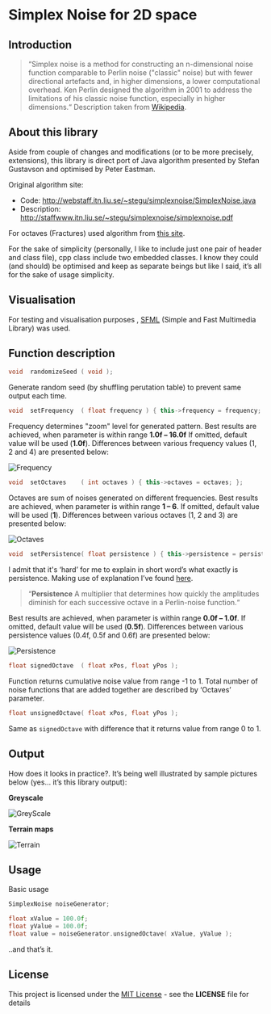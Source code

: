 # Simplex Noise for 2D space
## Introduction
>“Simplex noise is a method for constructing an n-dimensional noise function comparable to Perlin noise ("classic" noise) but with fewer directional artefacts and, in higher dimensions, a lower computational overhead. Ken Perlin designed the algorithm in 2001 to address the limitations of his classic noise function, especially in higher dimensions.“ Description taken from [Wikipedia](https://en.wikipedia.org/wiki/Simplex_noise).

## About this library
Aside from couple of changes and modifications (or to be more precisely, extensions), this library is direct port of Java algorithm presented by Stefan Gustavson and optimised by Peter Eastman.

Original algorithm site:
- Code:	 http://webstaff.itn.liu.se/~stegu/simplexnoise/SimplexNoise.java
- Description:	http://staffwww.itn.liu.se/~stegu/simplexnoise/simplexnoise.pdf

For octaves (Fractures) used algorithm from [this site](http://flafla2.github.io/2014/08/09/perlinnoise.html).

For the sake of simplicity (personally, I like to include just one pair of header and class file), cpp class include two embedded classes. I know they could (and should) be optimised and keep as separate beings but like I said, it’s all for the sake of usage simplicity.

## Visualisation
For testing and visualisation purposes , [SFML](https://www.sfml-dev.org/) (Simple and Fast Multimedia Library) was used. 

## Function description
```cpp
void  randomizeSeed ( void );
```
Generate random seed (by shuffling perutation table) to prevent same output each time.


```cpp
void  setFrequency  ( float frequency ) { this->frequency = frequency; };
```
Frequency determines "zoom" level for generated pattern. Best results are achieved, when parameter is within range **1.0f – 16.0f** If omitted, default value will be used (**1.0f**). Differences between various frequency values (1, 2 and 4) are presented below:

![Frequency](http://i.imgur.com/4PWOJUx.png)


```cpp
void  setOctaves    ( int octaves ) { this->octaves = octaves; };
```
Octaves are sum of noises generated on different frequencies. Best results are achieved, when parameter is within range **1 – 6**. If omitted, default value will be used (**1**). Differences between various octaves (1, 2 and 3) are presented below:

![Octaves](http://i.imgur.com/LVkToA0.png)


```cpp
void  setPersistence( float persistence ) { this->persistence = persistence; };
```
I admit that it's ‘hard’ for me to explain in short word’s what exactly is persistence. Making use of explanation I’ve found [here](http://libnoise.sourceforge.net/glossary/#persistence).
>“**Persistence**
A multiplier that determines how quickly the amplitudes diminish for each successive octave in a Perlin-noise function.“

Best results are achieved, when parameter is within range **0.0f – 1.0f**. If omitted, default value will be used (**0.5f**).  Differences between various persistence values (0.4f, 0.5f and 0.6f) are presented below:

![Persistence](http://i.imgur.com/cS3XzoA.png)


```cpp
float signedOctave  ( float xPos, float yPos );
```
Function returns cumulative noise value from range -1 to 1. Total number of noise functions that are added together are described by ‘Octaves’ parameter.


```cpp
float unsignedOctave( float xPos, float yPos );
```
Same as `signedOctave` with difference that it returns value from range 0 to 1.

## Output
How does it looks in practice?. It’s being well illustrated by sample pictures below (yes… it’s this library output):

**Greyscale**

![GreyScale](http://i.imgur.com/PrclqgJ.png)

**Terrain maps**

![Terrain](http://i.imgur.com/8gqNnrQ.png)

## Usage
Basic usage 
```cpp
SimplexNoise noiseGenerator;

float xValue = 100.0f;
float yValue = 100.0f;
float value = noiseGenerator.unsignedOctave( xValue, yValue );
```

..and that’s it.

## License
This project is licensed under the [MIT License](https://opensource.org/licenses/MIT) - see the **LICENSE** file for details